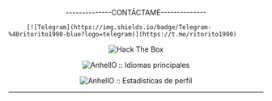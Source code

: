 <p align="center">   --------------CONTÁCTAME--------------</p>

         [![Telegram](https://img.shields.io/badge/Telegram-%40ritorito1990-blue?logo=telegram)](https://t.me/ritorito1990)




                         
<p align="center"><img src="http://www.hackthebox.eu/badge/image/878653" alt="Hack The Box"></ p>











	

		

	





















	













  





  



















  







  







  































<p align="center"><img src="https://github-readme-stats.vercel.app/api/top-langs/?username=Fenrir-00&langs_count=10&theme=tokyonight&layout=compact" alt="AnhellO :: Idiomas principales" /></p>



<p align="center"><img src="https://github-readme-stats.vercel.app/api?username=Fenrir-00&show_icons=true&theme=synthwave" alt="AnhellO :: Estadísticas de perfil" /></ p>



---


<!--
**Fenrir-00/Fenrir-00** is a ✨ _special_ ✨ repository because its `README.md` (this file) appears on your GitHub profile.

Here are some ideas to get you started:

- 🔭 I’m currently working on ...
- 🌱 I’m currently learning ...
- 👯 I’m looking to collaborate on ...
- 🤔 I’m looking for help with ...
- 💬 Pregúntame sobre...
- 📫 Cómo contactarme: ...
- 😄 Pronouns: ...
- ⚡ Fun fact: ...
-->
